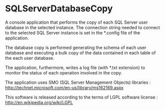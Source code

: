 SQLServerDatabaseCopy
=====================

A console application that performs the copy of each SQL Server user database in the selected instance.
The connection string needed to connect to the selected SQL Server instance is set in the *.config file of the application.

The database copy is performed generating the schema of each user database and executing a bulk copy of the data contained in each table of the each user database.

The application, furthermore, writes a log file (with *.txt extension) to monitor the status of each operation involved in the copy.


The application uses SMO (SQL Server Management Objects) libraries : http://technet.microsoft.com/en-us/library/ms162169.aspx

This software is released according to the terms of LGPL software license : http://en.wikipedia.org/wiki/LGPL
